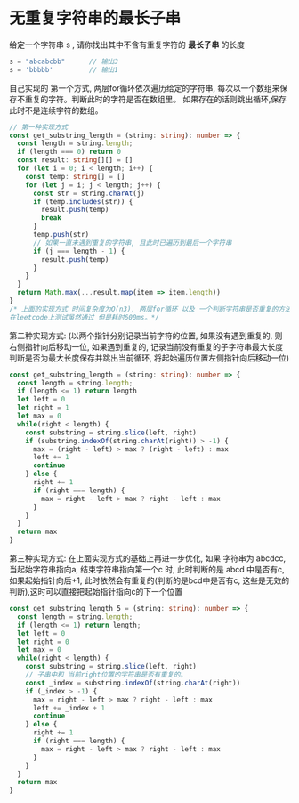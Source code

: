 # 无重复字符串的最长子串

  给定一个字符串 s , 请你找出其中不含有重复字符的 **最长子串** 的长度
```js
s = "abcabcbb"      // 输出3
s = 'bbbbb'         // 输出1
```

  自己实现的 第一个方式, 两层for循环依次遍历给定的字符串, 每次以一个数组来保存不重复的字符。判断此时的字符是否在数组里。
  如果存在的话则跳出循环,保存此时不是连续字符的数组。

```ts
// 第一种实现方式
const get_substring_length = (string: string): number => {
  const length = string.length;
  if (length === 0) return 0
  const result: string[][] = []
  for (let i = 0; i < length; i++) {
    const temp: string[] = []
    for (let j = i; j < length; j++) {
      const str = string.charAt(j)
      if (temp.includes(str)) {
        result.push(temp)
        break
      }
      temp.push(str)
      // 如果一直未遇到重复的字符串, 且此时已遍历到最后一个字符串
      if (j === length - 1) {
        result.push(temp)
      }
    }
  }
  return Math.max(...result.map(item => item.length))
}
/* 上面的实现方式 时间复杂度为O(n3), 两层for循环 以及 一个判断字符串是否重复的方法, 
在leetcode上测试虽然通过 但是耗时600ms。*/
```

  第二种实现方式: (以两个指针分别记录当前字符的位置, 如果没有遇到重复的, 则右侧指针向后移动一位, 
  如果遇到重复的, 记录当前没有重复的子字符串最大长度判断是否为最大长度保存并跳出当前循环, 将起始遍历位置左侧指针向后移动一位)

```ts
const get_substring_length = (string: string): number => {
  const length = string.length;
  if (length <= 1) return length
  let left = 0
  let right = 1
  let max = 0
  while(right < length) {
    const substring = string.slice(left, right)
    if (substring.indexOf(string.charAt(right)) > -1) {
      max = (right - left) > max ? (right - left) : max
      left += 1
      continue
    } else {
      right += 1
      if (right === length) {
        max = right - left > max ? right - left : max
      }
    }
  }
  return max
}
```

  第三种实现方式: 在上面实现方式的基础上再进一步优化, 如果 字符串为 abcdcc, 当起始字符串指向a, 结束字符串指向第一个c 时, 此时判断的是
  abcd 中是否有c, 如果起始指针向后+1, 此时依然会有重复的(判断的是bcd中是否有c, 这些是无效的判断),这时可以直接把起始指针指向c的下一个位置
```ts
const get_substring_length_5 = (string: string): number => {
  const length = string.length;
  if (length <= 1) return length;
  let left = 0
  let right = 0
  let max = 0
  while(right < length) {
    const substring = string.slice(left, right)
    // 子串中和 当前right位置的字符串是否有重复的。
    const _index = substring.indexOf(string.charAt(right))
    if (_index > -1) {
      max = right - left > max ? right - left : max
      left += _index + 1
      continue
    } else {
      right += 1
      if (right === length) {
        max = right - left > max ? right - left : max
      }
    }
  }
  return max
}
```
